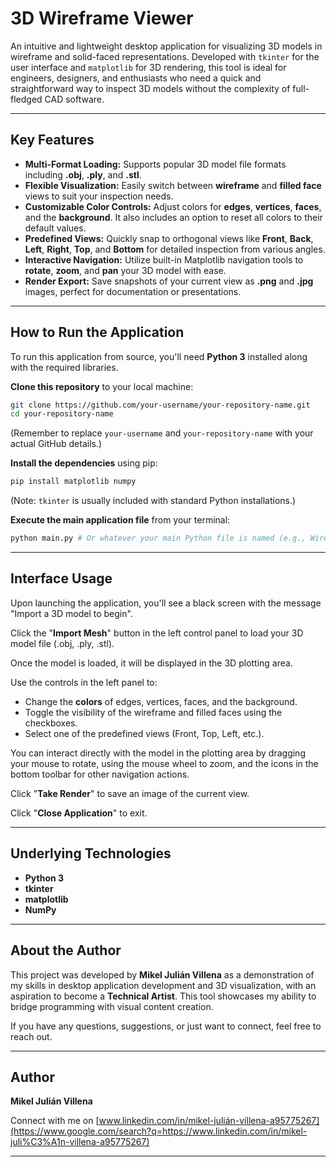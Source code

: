 # 3D Wireframe Viewer

An intuitive and lightweight desktop application for visualizing 3D models in wireframe and solid-faced representations. Developed with `tkinter` for the user interface and `matplotlib` for 3D rendering, this tool is ideal for engineers, designers, and enthusiasts who need a quick and straightforward way to inspect 3D models without the complexity of full-fledged CAD software.

-----

## Key Features

  * **Multi-Format Loading:** Supports popular 3D model file formats including **.obj**, **.ply**, and **.stl**.
  * **Flexible Visualization:** Easily switch between **wireframe** and **filled face** views to suit your inspection needs.
  * **Customizable Color Controls:** Adjust colors for **edges**, **vertices**, **faces**, and the **background**. It also includes an option to reset all colors to their default values.
  * **Predefined Views:** Quickly snap to orthogonal views like **Front**, **Back**, **Left**, **Right**, **Top**, and **Bottom** for detailed inspection from various angles.
  * **Interactive Navigation:** Utilize built-in Matplotlib navigation tools to **rotate**, **zoom**, and **pan** your 3D model with ease.
  * **Render Export:** Save snapshots of your current view as **.png** and **.jpg** images, perfect for documentation or presentations.

-----

## How to Run the Application

To run this application from source, you'll need **Python 3** installed along with the required libraries.

**Clone this repository** to your local machine:

```bash
git clone https://github.com/your-username/your-repository-name.git
cd your-repository-name
```

(Remember to replace `your-username` and `your-repository-name` with your actual GitHub details.)

**Install the dependencies** using pip:

```bash
pip install matplotlib numpy
```

(Note: `tkinter` is usually included with standard Python installations.)

**Execute the main application file** from your terminal:

```bash
python main.py # Or whatever your main Python file is named (e.g., WireframeViewer.py)
```

-----

## Interface Usage

Upon launching the application, you'll see a black screen with the message "Import a 3D model to begin".

Click the "**Import Mesh**" button in the left control panel to load your 3D model file (.obj, .ply, .stl).

Once the model is loaded, it will be displayed in the 3D plotting area.

Use the controls in the left panel to:

  * Change the **colors** of edges, vertices, faces, and the background.
  * Toggle the visibility of the wireframe and filled faces using the checkboxes.
  * Select one of the predefined views (Front, Top, Left, etc.).

You can interact directly with the model in the plotting area by dragging your mouse to rotate, using the mouse wheel to zoom, and the icons in the bottom toolbar for other navigation actions.

Click "**Take Render**" to save an image of the current view.

Click "**Close Application**" to exit.

-----

## Underlying Technologies

  * **Python 3**
  * **tkinter**
  * **matplotlib**
  * **NumPy**

-----

## About the Author

This project was developed by **Mikel Julián Villena** as a demonstration of my skills in desktop application development and 3D visualization, with an aspiration to become a **Technical Artist**. This tool showcases my ability to bridge programming with visual content creation.

If you have any questions, suggestions, or just want to connect, feel free to reach out.

-----

## Author

**Mikel Julián Villena**

Connect with me on [www.linkedin.com/in/mikel-julián-villena-a95775267](https://www.google.com/search?q=https://www.linkedin.com/in/mikel-juli%C3%A1n-villena-a95775267)

-----
